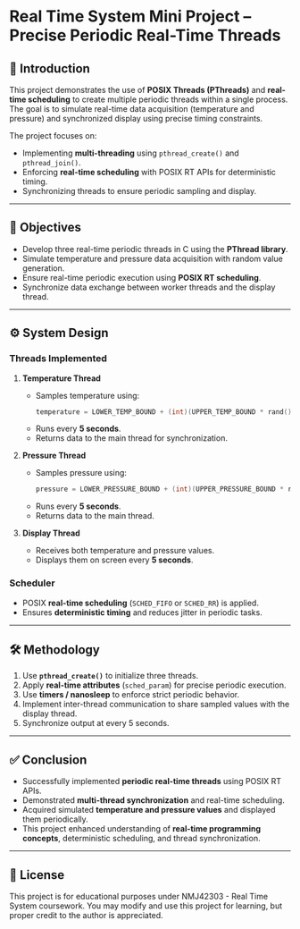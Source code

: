 # Real Time System Mini Project – Precise Periodic Real-Time Threads  

## 📌 Introduction  
This project demonstrates the use of **POSIX Threads (PThreads)** and **real-time scheduling** to create multiple periodic threads within a single process. The goal is to simulate real-time data acquisition (temperature and pressure) and synchronized display using precise timing constraints.  

The project focuses on:  
- Implementing **multi-threading** using `pthread_create()` and `pthread_join()`.  
- Enforcing **real-time scheduling** with POSIX RT APIs for deterministic timing.  
- Synchronizing threads to ensure periodic sampling and display.  

---

## 🎯 Objectives  
- Develop three real-time periodic threads in C using the **PThread library**.  
- Simulate temperature and pressure data acquisition with random value generation.  
- Ensure real-time periodic execution using **POSIX RT scheduling**.  
- Synchronize data exchange between worker threads and the display thread.  

---

## ⚙️ System Design  

### Threads Implemented  
1. **Temperature Thread**  
   - Samples temperature using:  
     ```c
     temperature = LOWER_TEMP_BOUND + (int)(UPPER_TEMP_BOUND * rand() / (RAND_MAX + 1.0));
     ```
   - Runs every **5 seconds**.  
   - Returns data to the main thread for synchronization.  

2. **Pressure Thread**  
   - Samples pressure using:  
     ```c
     pressure = LOWER_PRESSURE_BOUND + (int)(UPPER_PRESSURE_BOUND * rand() / (RAND_MAX + 1.0));
     ```  
   - Runs every **5 seconds**.  
   - Returns data to the main thread.  

3. **Display Thread**  
   - Receives both temperature and pressure values.  
   - Displays them on screen every **5 seconds**.  

### Scheduler  
- POSIX **real-time scheduling** (`SCHED_FIFO` or `SCHED_RR`) is applied.  
- Ensures **deterministic timing** and reduces jitter in periodic tasks.  

---

## 🛠️ Methodology  
1. Use **`pthread_create()`** to initialize three threads.  
2. Apply **real-time attributes** (`sched_param`) for precise periodic execution.  
3. Use **timers / nanosleep** to enforce strict periodic behavior.  
4. Implement inter-thread communication to share sampled values with the display thread.  
5. Synchronize output at every 5 seconds.  

---

## ✅ Conclusion  
- Successfully implemented **periodic real-time threads** using POSIX RT APIs.  
- Demonstrated **multi-thread synchronization** and real-time scheduling.  
- Acquired simulated **temperature and pressure values** and displayed them periodically.  
- This project enhanced understanding of **real-time programming concepts**, deterministic scheduling, and thread synchronization.  

---

## 📜 License
This project is for educational purposes under NMJ42303 - Real Time System coursework.
You may modify and use this project for learning, but proper credit to the author is appreciated.
